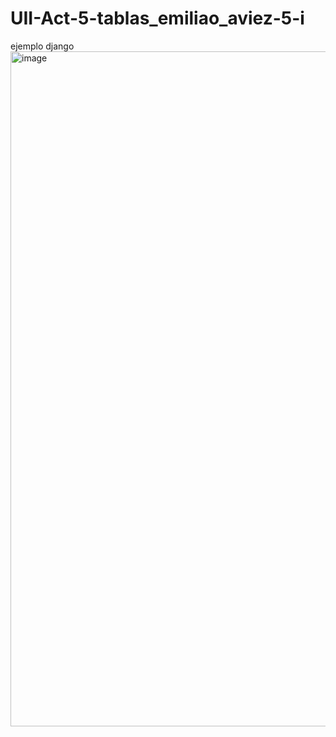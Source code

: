 # UII-Act-5-tablas_emiliao_aviez-5-i
ejemplo django
<img width="1920" height="1080" alt="image" src="https://github.com/user-attachments/assets/dbfaa4ff-e8a5-470a-960a-b64a538e4b5c" />
